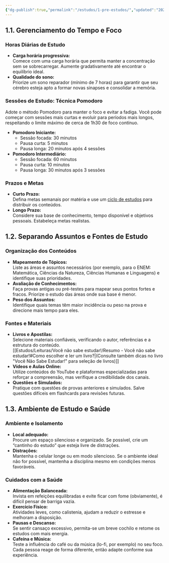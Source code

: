 ```yaml
---
{"dg-publish":true,"permalink":"/estudos/1-pre-estudos/","updated":"2025-03-17T13:11:12.067-03:00"}
---
```


## 1.1. Gerenciamento do Tempo e Foco

### Horas Diárias de Estudo

- **Carga horária progressiva:**  
	Comece com uma carga horária que permita manter a concentração sem se sobrecarregar. Aumente gradativamente até encontrar o equilíbrio ideal.
- **Qualidade do sono:**  
	Priorize um sono reparador (mínimo de 7 horas) para garantir que seu cérebro esteja apto a formar novas sinapses e consolidar a memória.

### Sessões de Estudo: Técnica Pomodoro

Adote o método Pomodoro para manter o foco e evitar a fadiga. Você pode começar com sessões mais curtas e evoluir para períodos mais longos, respeitando o limite máximo de cerca de 1h30 de foco contínuo.

- **Pomodoro Iniciante:**  
	- Sessão focada: 30 minutos  
	- Pausa curta: 5 minutos  
	- Pausa longa: 20 minutos após 4 sessões
- **Pomodoro Intermediário:**  
	- Sessão focada: 60 minutos  
	- Pausa curta: 10 minutos  
	- Pausa longa: 30 minutos após 3 sessões

### Prazos e Metas

- **Curto Prazo:**  
	Defina metas semanais por matéria e use um [ciclo de estudos](https://www.youtube.com/watch?v=AjU0UmGHm2Q) para distribuir os conteúdos.
- **Longo Prazo:**  
	Considere sua base de conhecimento, tempo disponível e objetivos pessoais. Estabeleça metas realistas.

## 1.2. Separando Assuntos e Fontes de Estudo

### Organização dos Conteúdos

- **Mapeamento de Tópicos:**  
	Liste as áreas e assuntos necessários (por exemplo, para o ENEM: Matemática, Ciências da Natureza, Ciências Humanas e Linguagens) e identifique suas prioridades.
- **Avaliação de Conhecimentos:**  
	Faça provas antigas ou pré-testes para mapear seus pontos fortes e fracos. Priorize o estudo das áreas onde sua base é menor.
- **Peso dos Assuntos:**  
	Identifique quais temas têm maior incidência ou peso na prova e direcione mais tempo para eles.

### Fontes e Materiais

- **Livros e Apostilas:**  
	Selecione materiais confiáveis, verificando o autor, referências e a estrutura do conteúdo.  
	[[Estudos/Leituras/Você não sabe estudar!/Resumo - Você não sabe estudar!#Como escolher e ler um livro?\|(Consulte também dicas no livro "Você Não Sabe Estudar!" para seleção de livros)]]
- **Vídeos e Aulas Online:**  
	Utilize conteúdos do YouTube e plataformas especializadas para reforçar a compreensão, mas verifique a credibilidade dos canais.  
- **Questões e Simulados:**  
	Pratique com questões de provas anteriores e simulados. Salve questões difíceis em flashcards para revisões futuras.

## 1.3. Ambiente de Estudo e Saúde

### Ambiente e Isolamento

- **Local adequado:**  
	Procure um espaço silencioso e organizado. Se possível, crie um “cantinho do estudo” que esteja livre de distrações.
- **Distrações:**  
	Mantenha o celular longe ou em modo silencioso. Se o ambiente ideal não for possível, mantenha a disciplina mesmo em condições menos favoráveis.

### Cuidados com a Saúde

- **Alimentação Balanceada:**  
	Invista em refeições equilibradas e evite ficar com fome (obviamente), é difícil pensar de barriga vazia.
- **Exercício Físico:**  
	Atividades leves, como calistenia, ajudam a reduzir o estresse e melhoram a disposição.
- **Pausas e Descanso:**  
	Se sentir cansaço excessivo, permita-se um breve cochilo e retome os estudos com mais energia.
- **Cafeína e Música:**  
	Teste a influência do café ou da música (lo-fi, por exemplo) no seu foco. Cada pessoa reage de forma diferente, então adapte conforme sua experiência.
